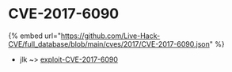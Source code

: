 # CVE-2017-6090
{% embed url="https://github.com/Live-Hack-CVE/full_database/blob/main/cves/2017/CVE-2017-6090.json" %}

* jlk ~> [exploit-CVE-2017-6090](https://www.alice-snow.ru/2017/database/cve-2017-6090/exploit-cve-2017-6090-jlk)